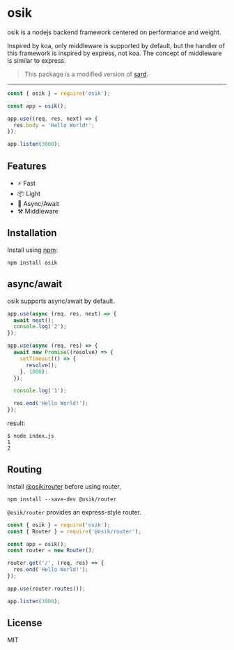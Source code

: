 # osik

osik is a nodejs backend framework centered on performance and weight.

Inspired by koa, only middleware is supported by default, but the handler of this framework is inspired by express, not koa. The concept of middleware is similar to express.

> This package is a modified version of [sard](https://prext.netlify.app/guide/pkg-sard).

---

```ts
const { osik } = require('osik');

const app = osik();

app.use((req, res, next) => {
  res.body = 'Hello World!';
});

app.listen(3000);
```

## Features

- ⚡ Fast
- 📦 Light
- 🚀 Async/Await
- ⚒️ Middleware

## Installation

Install using [npm](https://npmjs.com/package/osik):

```
npm install osik
```

## async/await

osik supports async/await by default.

```ts
app.use(async (req, res, next) => {
  await next();
  console.log('2');
});

app.use(async (req, res) => {
  await new Promise((resolve) => {
    setTimeout(() => {
      resolve();
    }, 1000);
  });

  console.log('1');

  res.end('Hello World!');
});
```

result:

```
$ node index.js
1
2
```

## Routing

Install [@osik/router](./packages/router) before using router,

```
npm install --save-dev @osik/router
```

`@osik/router` provides an express-style router.

```ts
const { osik } = require('osik');
const { Router } = require('@osik/router');

const app = osik();
const router = new Router();

router.get('/', (req, res) => {
  res.end('Hello World!');
});

app.use(router.routes());

app.listen(3000);
```

## License

MIT
